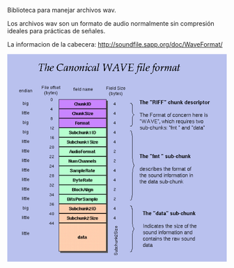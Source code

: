 Biblioteca para manejar archivos wav.

Los archivos wav son un formato de audio normalmente sin compresión ideales
para prácticas de señales.

La informacion de la cabecera: http://soundfile.sapp.org/doc/WaveFormat/ 

![Cabacera wav](../wav/Imagen.png)
